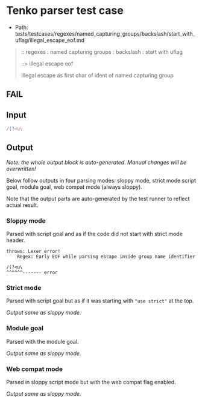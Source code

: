 # Tenko parser test case

- Path: tests/testcases/regexes/named_capturing_groups/backslash/start_with_uflag/illegal_escape_eof.md

> :: regexes : named capturing groups : backslash : start with uflag
>
> ::> illegal escape eof
>
> Illegal escape as first char of ident of named capturing group

## FAIL

## Input

`````js
/(?<u\
`````

## Output

_Note: the whole output block is auto-generated. Manual changes will be overwritten!_

Below follow outputs in four parsing modes: sloppy mode, strict mode script goal, module goal, web compat mode (always sloppy).

Note that the output parts are auto-generated by the test runner to reflect actual result.

### Sloppy mode

Parsed with script goal and as if the code did not start with strict mode header.

`````
throws: Lexer error!
    Regex: Early EOF while parsing escape inside group name identifier

/(?<u\
^^^^^^------- error
`````

### Strict mode

Parsed with script goal but as if it was starting with `"use strict"` at the top.

_Output same as sloppy mode._

### Module goal

Parsed with the module goal.

_Output same as sloppy mode._

### Web compat mode

Parsed in sloppy script mode but with the web compat flag enabled.

_Output same as sloppy mode._
